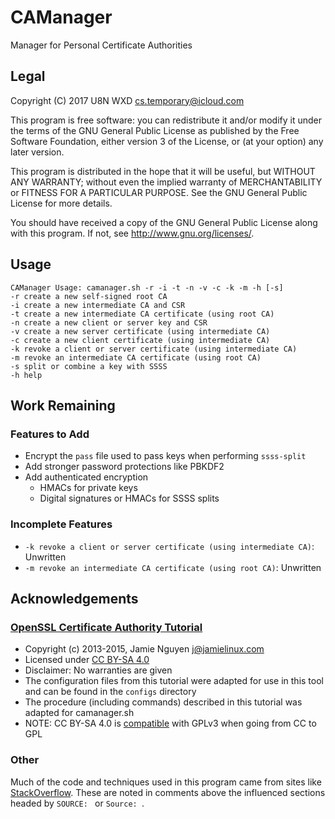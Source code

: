 # CAManager
Manager for Personal Certificate Authorities

## Legal
Copyright (C) 2017 U8N WXD <cs.temporary@icloud.com>

This program is free software: you can redistribute it and/or modify
it under the terms of the GNU General Public License as published by
the Free Software Foundation, either version 3 of the License, or
(at your option) any later version.

This program is distributed in the hope that it will be useful,
but WITHOUT ANY WARRANTY; without even the implied warranty of
MERCHANTABILITY or FITNESS FOR A PARTICULAR PURPOSE.  See the
GNU General Public License for more details.

You should have received a copy of the GNU General Public License
along with this program.  If not, see <http://www.gnu.org/licenses/>.

## Usage
```
CAManager Usage: camanager.sh -r -i -t -n -v -c -k -m -h [-s]
-r create a new self-signed root CA
-i create a new intermediate CA and CSR
-t create a new intermediate CA certificate (using root CA)
-n create a new client or server key and CSR
-v create a new server certificate (using intermediate CA)
-c create a new client certificate (using intermediate CA)
-k revoke a client or server certificate (using intermediate CA)
-m revoke an intermediate CA certificate (using root CA)
-s split or combine a key with SSSS
-h help
```

## Work Remaining
### Features to Add
* Encrypt the `pass` file used to pass keys when performing `ssss-split`
* Add stronger password protections like PBKDF2
* Add authenticated encryption
  * HMACs for private keys
  * Digital signatures or HMACs for SSSS splits
### Incomplete Features
* `-k revoke a client or server certificate (using intermediate CA)`: Unwritten
* `-m revoke an intermediate CA certificate (using root CA)`: Unwritten

## Acknowledgements
### [OpenSSL Certificate Authority Tutorial](https://jamielinux.com/docs/openssl-certificate-authority/index.html)
* Copyright (c) 2013-2015, Jamie Nguyen <j@jamielinux.com>
* Licensed under [CC BY-SA 4.0](https://creativecommons.org/licenses/by-sa/4.0/)
* Disclaimer: No warranties are given
* The configuration files from this tutorial were adapted for use in this
tool and can be found in the `configs` directory
* The procedure (including commands) described in this tutorial was adapted
for camanager.sh
* NOTE: CC BY-SA 4.0 is
[compatible](https://creativecommons.org/share-your-work/licensing-considerations/compatible-licenses)
with GPLv3 when going from CC to GPL
### Other
Much of the code and techniques used in this program came from sites like
[StackOverflow](https://stackoverflow.com). These are noted in comments above
the influenced sections headed by `SOURCE: ` or `Source: `.
